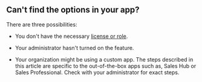 ## Can't find the options in your app?

There are three possibilities:

- You don't have the necessary [license or role](#license-and-role-requirements).  

- Your administrator hasn't turned on the feature.

- Your organization might be using a custom app. The steps described in this article are specific to the out-of-the-box apps such as, Sales Hub or Sales Professional. Check with your administrator for exact steps.
